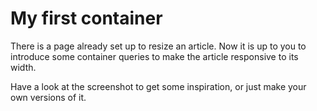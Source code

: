 # My first container

There is a page already set up to resize an article. Now it is up to you to introduce some container queries to make the article responsive to its width.

Have a look at the screenshot to get some inspiration, or just make your own versions of it.
